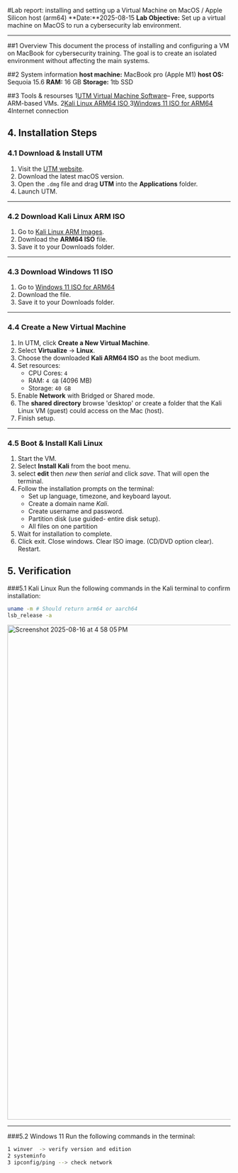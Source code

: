 #Lab report: installing and setting up a Virtual Machine on MacOS / Apple Silicon host (arm64)
**Date:**2025-08-15
**Lab Objective:**
Set up a virtual machine on MacOS to run a cybersecurity lab environment.

---

##1 Overview
This document the process of installing and configuring a VM on MacBook for cybersecurity training.
The goal is to create  an isolated environment without affecting the main systems.

##2 System information
**host machine:** MacBook pro (Apple M1)
**host OS:** Sequoia 15.6
**RAM:** 16 GB
**Storage:** 1tb SSD 

##3 Tools & resourses
1[UTM Virtual Machine Software](https://mac.getutm.app/)– Free, supports ARM-based VMs.
2[Kali Linux ARM64 ISO ](https://www.kali.org/get-kali/#kali-arm)
3[Windows 11 ISO for ARM64](https://www.microsoft.com/en-us/software-download/windows11)
4Internet connection

## 4. Installation Steps

### 4.1 Download & Install UTM
1. Visit the [UTM website](https://mac.getutm.app/).
2. Download the latest macOS version.
3. Open the `.dmg` file and drag **UTM** into the **Applications** folder.
4. Launch UTM.

---

### 4.2 Download Kali Linux ARM ISO
1. Go to [Kali Linux ARM Images](https://www.kali.org/get-kali/#kali-arm).
2. Download the **ARM64 ISO** file.
3. Save it to your Downloads folder.

---

### 4.3 Download Windows 11 ISO
1. Go to [Windows 11 ISO for ARM64](https://www.microsoft.com/en-us/software-download/windows11)
2. Download the file.
3. Save it to your Downloads folder.
---

### 4.4 Create a New Virtual Machine
1. In UTM, click **Create a New Virtual Machine**.
2. Select **Virtualize** → **Linux**.
3. Choose the downloaded **Kali ARM64 ISO** as the boot medium.
4. Set resources:
   - CPU Cores: `4`
   - RAM: `4 GB` (4096 MB)
   - Storage: `40 GB`
5. Enable **Network** with Bridged or Shared mode.
6. The **shared directory** browse 'desktop' or create a folder that the Kali Linux VM (guest) could access on the Mac (host).
7. Finish setup.

---

### 4.5 Boot & Install Kali Linux
1. Start the VM.
2. Select **Install Kali** from the boot menu.
3. select **edit** then *new* then *serial* and click *save*. That will open the terminal.
4. Follow the installation prompts on the terminal:
   - Set up language, timezone, and keyboard layout.
   - Create a domain name *Kali*.
   - Create username and password.
   - Partition disk (use guided- entire disk setup).
   - All files on one partition
5. Wait for installation to complete.
6. Click exit. Close windows. Clear ISO image. (CD/DVD option clear). Restart.

## 5. Verification
###5.1 Kali Linux
Run the following commands in the Kali terminal to confirm installation:
```bash
uname -m # Should return arm64 or aarch64
lsb_release -a
```
<img width="1728" height="1117" alt="Screenshot 2025-08-16 at 4 58 05 PM" src="https://github.com/user-attachments/assets/91f337ae-0ffe-4c5f-9377-a1dfea917d79" />

---

###5.2 Windows 11
Run the following commands in the terminal:
```bash
1 winver  -> verify version and edition
2 systeminfo
3 ipconfig/ping --> check network
